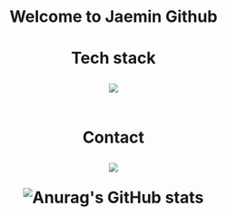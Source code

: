 
<!--
**Jaemm/Jaemm** is a ✨ _special_ ✨ repository because its `README.md` (this file) appears on your GitHub profile.

Here are some ideas to get you started:

- 🔭 I’m currently working on ...
- 🌱 I’m currently learning ...
- 👯 I’m looking to collaborate on ...
- 🤔 I’m looking for help with ...
- 💬 Ask me about ...
- 📫 How to reach me: ...
- 😄 Pronouns: ...
- ⚡ Fun fact: ...
-->
<div align='center'>
  <h1>Welcome to Jaemin Github<h1/>
  <p>Tech stack</p>
  <img src="https://img.shields.io/badge/React-61DAFB?style=flat-square&logo=React&logoColor=white"/>
  <br><br/> 
  <p>Contact</p>
  <img src="https://img.shields.io/badge/Velog-20C997?style=flat-square&logo=React&logoColor=white"/> 
  
  ![Anurag's GitHub stats](https://github-readme-stats.vercel.app/api?username=Jaemm&show_icons=true&theme=radical)
<div/>

